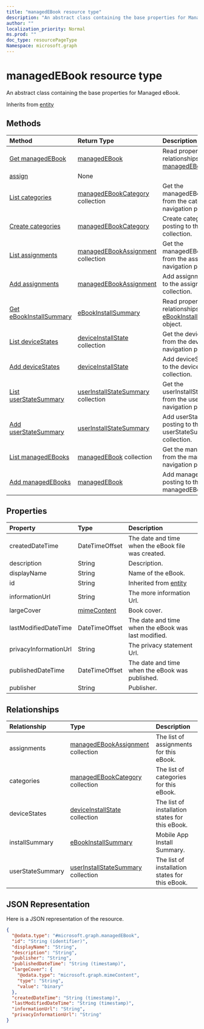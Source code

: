 ```yaml
---
title: "managedEBook resource type"
description: "An abstract class containing the base properties for Managed eBook."
author: ""
localization_priority: Normal
ms.prod: ""
doc_type: resourcePageType
Namespace: microsoft.graph
---
```



# managedEBook resource type

An abstract class containing the base properties for Managed eBook.


Inherits from [entity](../resources/entity.md)

## Methods
|Method|Return Type|Description|
|:---|:---|:---|
|[Get managedEBook](../api/managedebook-get.md)|[managedEBook](../resources/managedEBook.md)|Read properties and relationships of the [managedEBook](../resources/managedebook.md) object.|
|[assign](../api/managedebook-assign.md)|None||
|[List categories](../api/managedebook-list-categories.md)|[managedEBookCategory](../resources/managedEBookCategory.md) collection|Get the managedEBookCategories from the categories navigation property.|
|[Create categories](../api/managedebook-post-categories.md)|[managedEBookCategory](../resources/managedEBookCategory.md)|Create categories by posting to the categories collection.|
|[List assignments](../api/managedebook-list-assignments.md)|[managedEBookAssignment](../resources/managedEBookAssignment.md) collection|Get the managedEBookAssignments from the assignments navigation property.|
|[Add assignments](../api/managedebook-post-assignments.md)|[managedEBookAssignment](../resources/managedEBookAssignment.md)|Add assignments by posting to the assignments collection.|
|[Get eBookInstallSummary](../api/ebookinstallsummary-get.md)|[eBookInstallSummary](../resources/eBookInstallSummary.md)|Read properties and relationships of the [eBookInstallSummary](../resources/ebookinstallsummary.md) object.|
|[List deviceStates](../api/managedebook-list-devicestates.md)|[deviceInstallState](../resources/deviceInstallState.md) collection|Get the deviceInstallStates from the deviceStates navigation property.|
|[Add deviceStates](../api/managedebook-post-devicestates.md)|[deviceInstallState](../resources/deviceInstallState.md)|Add deviceStates by posting to the deviceStates collection.|
|[List userStateSummary](../api/managedebook-list-userstatesummary.md)|[userInstallStateSummary](../resources/userInstallStateSummary.md) collection|Get the userInstallStateSummaries from the userStateSummary navigation property.|
|[Add userStateSummary](../api/managedebook-post-userstatesummary.md)|[userInstallStateSummary](../resources/userInstallStateSummary.md)|Add userStateSummary by posting to the userStateSummary collection.|
|[List managedEBooks](../api/intune-apps-deviceappmanagement-list-managedebooks.md)|[managedEBook](../resources/managedEBook.md) collection|Get the managedEBooks from the managedEBooks navigation property.|
|[Add managedEBooks](../api/intune-apps-deviceappmanagement-post-managedebooks.md)|[managedEBook](../resources/managedEBook.md)|Add managedEBooks by posting to the managedEBooks collection.|

## Properties
|Property|Type|Description|
|:---|:---|:---|
|createdDateTime|DateTimeOffset|The date and time when the eBook file was created.|
|description|String|Description.|
|displayName|String|Name of the eBook.|
|id|String| Inherited from [entity](../resources/entity.md)|
|informationUrl|String|The more information Url.|
|largeCover|[mimeContent](../resources/intune-apps-mimeContent.md)|Book cover.|
|lastModifiedDateTime|DateTimeOffset|The date and time when the eBook was last modified.|
|privacyInformationUrl|String|The privacy statement Url.|
|publishedDateTime|DateTimeOffset|The date and time when the eBook was published.|
|publisher|String|Publisher.|

## Relationships
|Relationship|Type|Description|
|:---|:---|:---|
|assignments|[managedEBookAssignment](../resources/managedEBookAssignment.md) collection|The list of assignments for this eBook.|
|categories|[managedEBookCategory](../resources/managedEBookCategory.md) collection|The list of categories for this eBook.|
|deviceStates|[deviceInstallState](../resources/deviceInstallState.md) collection|The list of installation states for this eBook.|
|installSummary|[eBookInstallSummary](../resources/eBookInstallSummary.md)|Mobile App Install Summary.|
|userStateSummary|[userInstallStateSummary](../resources/userInstallStateSummary.md) collection|The list of installation states for this eBook.|

## JSON Representation
Here is a JSON representation of the resource.
<!-- {
  "blockType": "resource",
  "keyProperty": "id",
  "@odata.type": "microsoft.graph.managedEBook",
  "baseType": "microsoft.graph.entity",
  "openType": false
}
-->
``` json
{
  "@odata.type": "#microsoft.graph.managedEBook",
  "id": "String (identifier)",
  "displayName": "String",
  "description": "String",
  "publisher": "String",
  "publishedDateTime": "String (timestamp)",
  "largeCover": {
    "@odata.type": "microsoft.graph.mimeContent",
    "type": "String",
    "value": "binary"
  },
  "createdDateTime": "String (timestamp)",
  "lastModifiedDateTime": "String (timestamp)",
  "informationUrl": "String",
  "privacyInformationUrl": "String"
}
```


